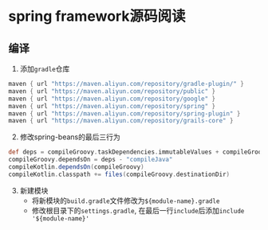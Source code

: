 # spring framework源码阅读
## 编译
1. 添加`gradle`仓库
```groovy
maven { url "https://maven.aliyun.com/repository/gradle-plugin/" }
maven { url "https://maven.aliyun.com/repository/public" }
maven { url "https://maven.aliyun.com/repository/google" }
maven { url "https://maven.aliyun.com/repository/spring" }
maven { url "https://maven.aliyun.com/repository/spring-plugin" }
maven { url "https://maven.aliyun.com/repository/grails-core" }
```
2. 修改spring-beans的最后三行为
```groovy
def deps = compileGroovy.taskDependencies.immutableValues + compileGroovy.taskDependencies.mutableValues
compileGroovy.dependsOn = deps - "compileJava"
compileKotlin.dependsOn(compileGroovy)
compileKotlin.classpath += files(compileGroovy.destinationDir)
```
3. 新建模块
   * 将新模块的`build.gradle`文件修改为`${module-name}.gradle`
   * 修改根目录下的`settings.gradle`, 在最后一行`include`后添加`include '${module-name}'`
